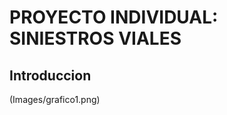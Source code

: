 #                                                       PROYECTO INDIVIDUAL: SINIESTROS VIALES


## Introduccion

(Images/grafico1.png)
